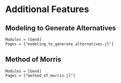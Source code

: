 # Additional Features

## Modeling to Generate Alternatives
```@autodocs
Modules = [GenX]
Pages = ["modeling_to_generate_alternatives.jl"]
```
## Method of Morris
```@autodocs
Modules = [GenX]
Pages = ["method_of_morris.jl"]
```
